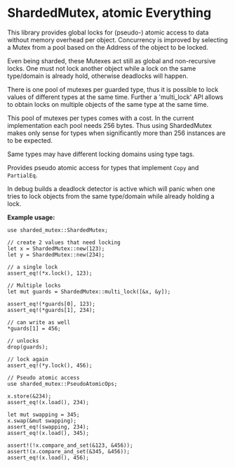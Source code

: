 # ShardedMutex, atomic Everything

This library provides global locks for (pseudo-) atomic access to data without memory overhead
per object. Concurrency is improved by selecting a Mutex from a pool based on the Address of
the object to be locked.

Even being sharded, these Mutexes act still as global and non-recursive locks. One must not
lock another object while a lock on the same type/domain is already hold, otherwise deadlocks
will happen.

There is one pool of mutexes per guarded type, thus it is possible to lock values of different
types at the same time. Further a 'multi_lock' API allows to obtain locks on multiple objects
of the same type at the same time.

This pool of mutexes per types comes with a cost. In the current implementation each pool
needs 256 bytes. Thus using ShardedMutex makes only sense for types when significantly more
than 256 instances are to be expected.

Same types may have different locking domains using type tags.

Provides pseudo atomic access for types that implement `Copy` and `PartialEq`.

In debug builds a deadlock detector is active which will panic when one tries to lock objects
from the same type/domain while already holding a lock.

**Example usage:**
```
use sharded_mutex::ShardedMutex;

// create 2 values that need locking
let x = ShardedMutex::new(123);
let y = ShardedMutex::new(234);

// a single lock
assert_eq!(*x.lock(), 123);

// Multiple locks
let mut guards = ShardedMutex::multi_lock([&x, &y]);

assert_eq!(*guards[0], 123);
assert_eq!(*guards[1], 234);

// can write as well
*guards[1] = 456;

// unlocks
drop(guards);

// lock again
assert_eq!(*y.lock(), 456);

// Pseudo atomic access
use sharded_mutex::PseudoAtomicOps;

x.store(&234);
assert_eq!(x.load(), 234);

let mut swapping = 345;
x.swap(&mut swapping);
assert_eq!(swapping, 234);
assert_eq!(x.load(), 345);

assert!(!x.compare_and_set(&123, &456));
assert!(x.compare_and_set(&345, &456));
assert_eq!(x.load(), 456);
```
